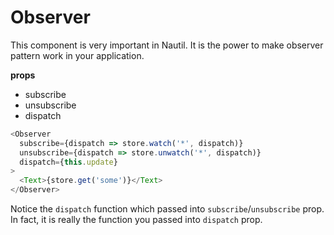 # Observer

This component is very important in Nautil.
It is the power to make observer pattern work in your application.

**props**

- subscribe
- unsubscribe
- dispatch

```js
<Observer
  subscribe={dispatch => store.watch('*', dispatch)}
  unsubscribe={dispatch => store.unwatch('*', dispatch)}
  dispatch={this.update}
>
  <Text>{store.get('some')}</Text>
</Observer>
```

Notice the `dispatch` function which passed into `subscribe`/`unsubscribe` prop. In fact, it is really the function you passed into `dispatch` prop.
